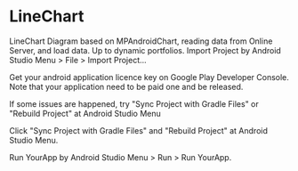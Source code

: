# LineChart
LineChart Diagram based on MPAndroidChart, reading data from Online Server, and load data. Up to dynamic portfolios.
Import Project by Android Studio Menu > File > Import Project...

Get your android application licence key on Google Play Developer Console.
Note that your application need to be paid one and be released.

If some issues are happened, try "Sync Project with Gradle Files" or "Rebuild Project" at Android Studio Menu

Click "Sync Project with Gradle Files" and "Rebuild Project" at Android Studio Menu.

Run YourApp by Android Studio Menu > Run > Run YourApp.
